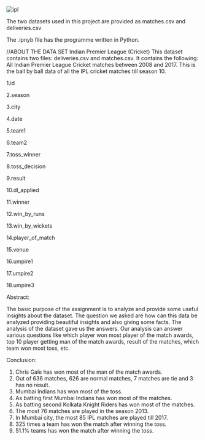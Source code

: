 
![ipl](https://user-images.githubusercontent.com/68646633/232839098-d6ff8a08-bdae-444a-a692-031772047d37.jpg)

The two datasets used in this project are provided as matches.csv and deliveries.csv

The .ipnyb file has the programme written in Python.

//ABOUT THE DATA SET Indian Premier League (Cricket) This dataset contains two files: deliveries.csv and matches.csv.
It contains the following: All Indian Premier League Cricket matches between 2008 and 2017.
This is the ball by ball data of all the IPL cricket matches till season 10.


1.id

2.season

3.city	

4.date	

5.team1	

6.team2	

7.toss_winner	

8.toss_decision	

9.result	

10.dl_applied	

11.winner	

12.win_by_runs	

13.win_by_wickets	

14.player_of_match	

15.venue	

16.umpire1	

17.umpire2	

18.umpire3

Abstract:

The basic purpose of the assignment is to analyze and provide some useful insights about the dataset. The question we
asked are how can this data be analyzed providing beautiful insights and also giving some facts. The analysis of the
dataset gave us the answers. Our analysis can answer various questions like which player won most player of the 
match awards, top 10 player getting man of the match awards, result of the matches, which team won most toss, etc.

Conclusion:

1. Chris Gale has won most of the man of the match awards.
2. Out of 636 matches, 626 are normal matches, 7 matches are tie and 3 has no result.
3. Mumbai Indians has won most of the toss.
4. As batting first Mumbai Indians has won most of the matches.
5. As batting second Kolkata Knight Riders has won most of the matches.
6. The most 76 matches are played in the season 2013.
7. In Mumbai city, the most 85 IPL matches are played till 2017.
8. 325 times a team has won the match after winning the toss.
9. 51.1% teams has won the match after winning the toss.
